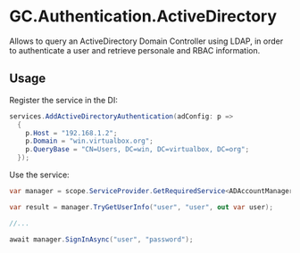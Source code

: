 # GC.Authentication.ActiveDirectory

Allows to query an ActiveDirectory Domain Controller using LDAP, in order to authenticate a user and retrieve personale and RBAC information.

## Usage

Register the service in the DI:

```cs
services.AddActiveDirectoryAuthentication(adConfig: p =>
  {
    p.Host = "192.168.1.2";
    p.Domain = "win.virtualbox.org";
    p.QueryBase = "CN=Users, DC=win, DC=virtualbox, DC=org";
  });
```

Use the service:

```cs
var manager = scope.ServiceProvider.GetRequiredService<ADAccountManager>();

var result = manager.TryGetUserInfo("user", "user", out var user);

//...

await manager.SignInAsync("user", "password");
```
